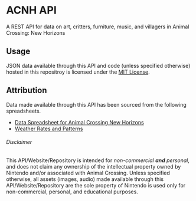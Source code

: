 # ACNH API

A REST API for data on art, critters, furniture, music, and villagers in Animal Crossing: New Horizons

## Usage
JSON data available through this API and code (unless specified otherwise) hosted in this repositroy is licensed under 
the [MIT License](license). 

## Attribution


Data made available through this API has been sourced from the following spreadsheets.
- [Data Spreadsheet for Animal Crossing New Horizons](https://docs.google.com/spreadsheets/d/13d_LAJPlxMa_DubPTuirkIV4DERBMXbrWQsmSh8ReK4/edit#gid=1531928528)
- [Weather Rates and Patterns](https://docs.google.com/spreadsheets/d/16VjCWO94jG_QexsBAjoKLntyfUF_e-B6WPRl8l-jM1o/edit#gid=1352096489)

###### Disclaimer

This API/Website/Repository is intended for _non-commercial **and** personal_, and does not claim any ownership of the intellectual
property owned by Nintendo and/or associated with Animal Crossing. Unless specified otherwise, all assets (images, audio) 
made available through this API/Website/Repository are the sole property of Nintendo is used only for non-commercial, 
personal, and educational purposes.